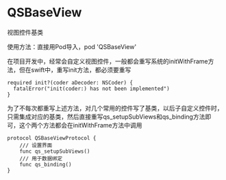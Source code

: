 # QSBaseView
视图控件基类

使用方法：直接用Pod导入，pod 'QSBaseView'

在项目开发中，经常会自定义视图控件，一般都会重写系统的initWithFrame方法，但在swift中，重写init方法，都必须要重写
```
required init?(coder aDecoder: NSCoder) {
  fatalError("init(coder:) has not been implemented")
}
```
为了不每次都重写上述方法，对几个常用的控件写了基类，以后子自定义控件时，只需集成对应的基类，然后直接重写qs_setupSubViews和qs_binding方法即可，这个两个方法都会在initWithFrame方法中调用

```
protocol QSBaseViewProtocol {
    /// 设置界面
    func qs_setupSubViews()
    /// 用于数据绑定
    func qs_binding()
}
```
